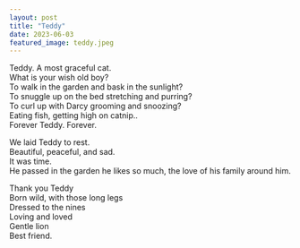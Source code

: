 ```yaml
---
layout: post
title: "Teddy"
date: 2023-06-03
featured_image: teddy.jpeg
---
```


Teddy. A most graceful cat.  
What is your wish old boy?  
To walk in the garden and bask in the sunlight?  
To snuggle up on the bed stretching and purring?  
To curl up with Darcy grooming and snoozing?  
Eating fish, getting high on catnip..  
Forever Teddy. Forever.   

We laid Teddy to rest.  
Beautiful, peaceful, and sad.  
It was time.  
He passed in the garden he likes so much, the love of his family around him.  

Thank you Teddy  
Born wild, with those long legs  
Dressed to the nines  
Loving and loved  
Gentle lion  
Best friend.  